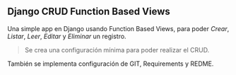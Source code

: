 ## Django CRUD Function Based Views

Una simple app en Django usando Function Based Views, para poder *Crear*, *Listar*, *Leer*, *Editar* y *Eliminar* un registro.

>Se crea una configuración mínima para poder realizar el CRUD.

También se implementa configuración de GIT, Requirements y REDME.